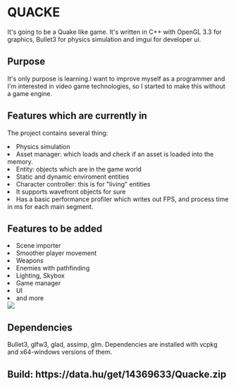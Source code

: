 <h1>QUACKE</h1>
<p>It's going to be a Quake like game. It's written in C++ with OpenGL 3.3 for graphics, Bullet3 for physics simulation and imgui for developer ui.</p>
<h2>Purpose</h2>
<p>It's only purpose is learning.I want to improve myself as a programmer and I'm interested in video game technologies, so I started to make this without a game engine.</p>
<h2>Features which are currently in</h2>
<p>The project contains several thing:</p>
<lu>
  <li>
    Physics simulation
  </li>
  <li>
    Asset manager: which loads and check if an asset is loaded into the memory. 
  </li>
  <li>
    Entity: objects which are in the game world
  <li>
    Static and dynamic enviroment entities
  </li>
  <li>
    Character controller: this is for "living" entities
  </li>
  <li>
    It supports wavefront objects for sure
  </li>
  <li>
    Has a basic performance profiler which writes out FPS, and process time in ms for each main segment.
  </li>
</lu>
<h2>Features to be added</h2>
<lu>
  <li>
    Scene importer
  </li>
  <li>
    Smoother player movement
  </li>
  <li>
    Weapons
  </li>
  <li>
    Enemies with pathfinding
  </li>
  <li>
    Lighting, Skybox
  </li>
  <li>
    Game manager
  </li>
  <li>
    UI
  </li>
  <li>
    and more
  </li>
</lu>
<img src="https://github.com/user-attachments/assets/27a9a242-2659-4eea-b4e7-02e49fe4c87b">
<h2>Dependencies</h2>
Bullet3, glfw3, glad, assimp, glm. Dependencies are installed with vcpkg and x64-windows versions of them.
<h2>Build: https://data.hu/get/14369633/Quacke.zip</h2>
